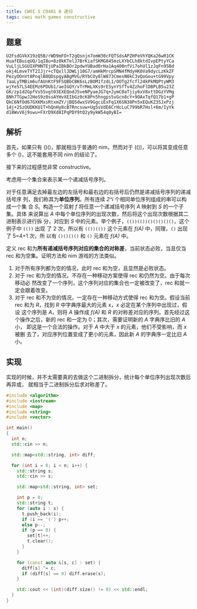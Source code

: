 ```yaml
---
title: CWOI S C0401 B 递归
tags: cwoi math games constructive
---
```


## 题意

```
U2FsdGVkX19zQ5B/rWD9mFO+T2gQsnjn7omW30cFQTSdsAPZHPeVhYQKa26wR1CK
HuafEBuiqUQ/1qIBu+8z0kKTelJ7BrKiafSKMG845mzLXYbCLh8ktdIvpEPtyYCa
VuLljLSGUIXPHNTEjUPaIBkBOr2pdwYUBad0rHa1Aq400nfVi7ohUl1zJqFn95Bd
okj4LmveTYT2IJjr+cTQxllJDWLj10G7/amHkMrcpSMN4fMdyHK0Va9dycLzKkZF
PezyOOnVt8PnqlB8QDspgyABgMVG/RYbCOy8lW873CmesN0kC3vQoGou+tG99Vpy
7aaLyTMBim6ufAUnKtF9FSQBbCBK6sLzBOM1fzdL1/OOTg2fcfl24kPkMQPtyWM3
wjYe57LS4EEMz6PDUb1/aeIGQY/vTrMmLXKs9rESynYSfTv4ZzhoFlDBPLB5u23Z
GK/zp1d2GpfVs5Svgt03EXEQodJ5veNPyaeJG7q+JymC0aTjiy6xV8xttDGzYVMg
8Nh7TGpwJ2HeS9z0ssAYHvXEIbGz0cK8Pn5hngps5vGcn8cY+9OAxTqfQ17b1+gP
QkC6NfOd67GXKMxsRtxmZY/jBQ5dwxSV9GgciExFq1X6SN38Pn5xEQuKZ3SJxPzj
14j+2SzOUDKKU1T+hQnHy8cB7Rncsuw+Ug5sVdE6CrHcLuC799bR7Hsl+6m/IyYk
d18WvV6j9swu+FXrD9Xd8IPqPDY9tQ2y9ykW54q0yBI=
```

## 解析

首先，如果只有 ()()，那就相当于普通的 nim，然而对于 (())，可以将其变成任意多个
()，这不能套用不同 nim 的结论了。

接下来的过程感觉非常 constructive。

考虑用一个集合来表示某一个递减括号序列。

对于任意满足去掉最左边的左括号和最右边的右括号后仍然是递减括号序列的递减括号序
列，我们称其为**单位序列**。所有连续 *2^i* 个相同单位序列组成的串可以构成一个集
合 *S*。构造一个双射 *f* 将任意一个递减括号序列 *A* 映射到 *S* 的一个子集。具体
来说算出 *A* 中每个单位序列的出现次数，然后将这个出现次数根据其二进制表示进行拆
分，对应到 *S* 中的元素。举个例子，`(())(())()()()()()`，这个例子中 `(())` 出现
了 2 次，所以有 `(())(())` 这个元素在 *f(A)* 中，同理，`()` 出现了 5=4+1 次，所
以有 `()()()()` 和 `()` 元素在 *f(A)* 中。

定义 rec 和为**所有递减括号序列对应的集合的对称差**，当前状态必败，当且仅当 rec
和为空集。证明方法和 nim 游戏的方法类似。

1. 对于所有序列都为空的情况，此时 rec 和为空，且显然是必败状态。
2. 对于 rec 和为空的情况，不存在一种移动方案使得 rec 和仍然为空。由于每次移动必
   然改变了一个序列，这个序列对应的集合也一定被改变了，rec 和就一定会跟着改变。
3. 对于 rec 和不为空的情况，一定存在一种移动方式使得 rec 和为空。假设当前 rec
   和为 *R*，找到 *R* 中字典序最大的元素 *x*，*x* 必定在某个序列中出现过，假设
   这个序列是 *A*，则将 *A* 操作成 *f(A)* 和 *R* 的对称差对应的序列。首先经过这
   个操作之后，新的 rec 和一定为 0；其次，需要证明新的 *A* 字典序比旧的 *A* 小，
   即这是一个合法的操作。对于 *A* 中大于 *x* 的元素，他们不受影响，而 *x* 被删
   去了，对应序列位置变成了更小的元素，因此新 *A* 的字典序一定比旧 *A* 小。

## 实现

实现的时候，并不太需要真的去做这个二进制拆分，统计每个单位序列出现次数后再异或，
就相当于二进制拆分后求对称差了。

```cpp
#include <algorithm>
#include <iostream>
#include <map>
#include <string>
#include <vector>

int main()
{
  int n;
  std::cin >> n;

  std::map<std::string, int> diff;

  for (int i = 0; i < n; i++) {
    std::string s;
    std::cin >> s;

    std::map<std::string, int> set;

    int p = 0;
    std::string t;
    for (auto i : s) {
      t.push_back(i);
      if (i == '(') p++;
      else p--;
      if (p == 0) {
        set[t]++;
        t.clear();
      }
    }

    for (const auto &[s, c] : set) {
      diff[s] ^= c;
      if (diff[s] == 0) diff.erase(s);
    }

    std::cout << (int)(diff.size() != 0) << std::endl;
  }
}
```
